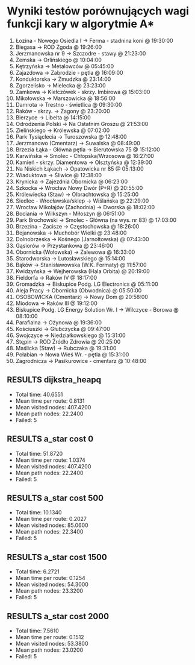 # Wyniki testów porównujących wagi funkcji kary w algorytmie A*

1. Łozina - Nowego Osiedla I -> Ferma - stadnina koni @ 19:30:00
2. Biegasa -> ROD Zgoda @ 19:26:00
3. Jerzmanowska nr 9 -> Szczodre - stawy @ 21:23:00
4. Zemska -> Orlińskiego @ 10:04:00
5. Kętrzyńska -> Metalowców @ 05:45:00
6. Zajazdowa -> Zabrodzie - pętla @ 16:09:00
7. Konduktorska -> Żmudzka @ 23:14:00
8. Zgorzelisko -> Mielecka @ 23:23:00
9. Zamkowa -> Kiełczówek - skrzy. Imbirowa @ 15:03:00
10. Mikołowska -> Marszowicka @ 18:56:00
11. Damrota -> Trestno - świetlica @ 09:30:00
12. Raków - skrzy. -> Zagony @ 23:20:00
13. Bierzyce -> Libelta @ 14:15:00
14. Odrodzenia Polski -> Na Ostatnim Groszu @ 21:53:00
15. Zielińskiego -> Królewska @ 07:02:00
16. Park Tysiąclecia -> Turoszowska @ 12:48:00
17. Jerzmanowo (Cmentarz) -> Suwalska @ 08:49:00
18. Brzezia Łąka - Główna pętla -> Bierutowska 75 @ 15:12:00
19. Karwińska -> Smolec - Chłopska/Wrzosowa @ 16:27:00
20. Kamień - skrzy. Diamentowa -> Olsztyńska @ 12:39:00
21. Na Niskich Łąkach -> Opatowicka nr 85 @ 05:13:00
22. Wiaduktowa -> Śliwice @ 12:38:00
23. Krynicka -> Zajezdnia Obornicka @ 06:23:00
24. Szkocka -> Wrocław Nowy Dwór (P+R) @ 20:55:00
25. Królewiecka (Staw) -> Olbrachtowska @ 15:25:00
26. Siedlec - Wrocławska/sklep -> Wiślańska @ 22:29:00
27. Wrocław Mikołajów (Zachodnia) -> Dworska @ 18:02:00
28. Bociania -> Wilkszyn - Miłoszyn @ 06:51:00
29. Park Brochowski -> Smolec - Główna (na wys. nr 83) @ 17:03:00
30. Brzezina - Zacisze -> Częstochowska @ 18:26:00
31. Bojanowska -> Muchobór Wielki @ 23:48:00
32. Dolnobrzeska -> Kośnego (Jarnołtowska) @ 07:43:00
33. Gąsiorów -> Przystankowa @ 23:46:00
34. Obornicka (Wołowska) -> Zalewowa @ 16:33:00
35. Starodworska -> Lutosławskiego @ 15:14:00
36. Bąków -> Stanisławowska (W.K. Formaty) @ 11:57:00
37. Kwidzyńska -> Wejherowska (Hala Orbita) @ 20:19:00
38. Fieldorfa -> Raków IV @ 18:17:00
39. Gromadzka -> Biskupice Podg. LG Electronics @ 05:11:00
40. Aleja Pracy -> Obornicka (Obwodnica) @ 05:50:00
41. OSOBOWICKA (Cmentarz) -> Nowy Dom @ 20:58:00
42. Miodowa -> Raków III @ 19:12:00
43. Biskupice Podg. LG Energy Solution Wr. I -> Wilczyce - Borowa @ 08:10:00
44. Parafialna -> Ożynowa @ 19:36:00
45. Kościuszki -> Głubczycka @ 09:47:00
46. Swojczyce -> Niedziałkowskiego @ 15:31:00
47. Stępin -> ROD Źródło Zdrowia @ 20:25:00
48. Maślicka (Staw) -> Rubczaka @ 19:31:00
49. Połabian -> Nowa Wieś Wr. - pętla @ 15:31:00
50. Zagrodnicza -> Pasikurowice - cmentarz @ 10:48:00


## RESULTS dijkstra_heapq
- Total time: 40.6551
- Mean time per route: 0.8131
- Mean visited nodes: 407.4200
- Mean path nodes: 22.2400
- Failed: 5

## RESULTS a_star cost 0
- Total time: 51.8720
- Mean time per route: 1.0374
- Mean visited nodes: 407.4200
- Mean path nodes: 22.2400
- Failed: 5


## RESULTS a_star cost 500
- Total time: 10.1340
- Mean time per route: 0.2027
- Mean visited nodes: 85.0600
- Mean path nodes: 22.3400
- Failed: 5

##  RESULTS a_star cost 1500
- Total time: 6.2721
- Mean time per route: 0.1254
- Mean visited nodes: 54.3000
- Mean path nodes: 23.3200
- Failed: 5


## RESULTS a_star cost 2000
- Total time: 7.5610
- Mean time per route: 0.1512
- Mean visited nodes: 53.3800
- Mean path nodes: 23.0200
- Failed: 5
